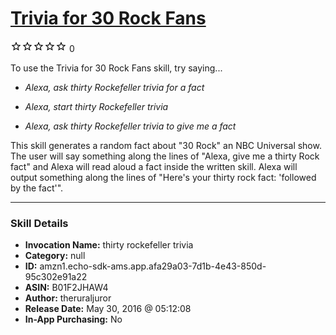 # [Trivia for 30 Rock Fans](http://alexa.amazon.com/#skills/amzn1.echo-sdk-ams.app.afa29a03-7d1b-4e43-850d-95c302e91a22)
![0 stars](../../images/ic_star_border_black_18dp_1x.png)![0 stars](../../images/ic_star_border_black_18dp_1x.png)![0 stars](../../images/ic_star_border_black_18dp_1x.png)![0 stars](../../images/ic_star_border_black_18dp_1x.png)![0 stars](../../images/ic_star_border_black_18dp_1x.png) 0

To use the Trivia for 30 Rock Fans skill, try saying...

* *Alexa, ask thirty Rockefeller trivia for a fact*

* *Alexa, start thirty Rockefeller trivia*

* *Alexa, ask thirty Rockefeller trivia to give me a fact*

This skill generates a random fact about "30 Rock" an NBC Universal show. The user will say something along the lines of "Alexa, give me a thirty Rock fact" and Alexa will read aloud a fact inside the written skill. Alexa will output something along the lines of "Here's your thirty rock fact: 'followed by the fact'".

***

### Skill Details

* **Invocation Name:** thirty rockefeller trivia
* **Category:** null
* **ID:** amzn1.echo-sdk-ams.app.afa29a03-7d1b-4e43-850d-95c302e91a22
* **ASIN:** B01F2JHAW4
* **Author:** theruraljuror
* **Release Date:** May 30, 2016 @ 05:12:08
* **In-App Purchasing:** No
